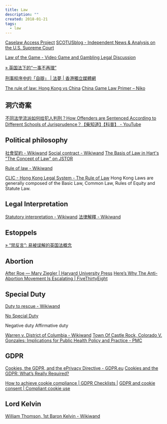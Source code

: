 ```yaml
---
title: Law
description: ""
created: 2018-01-21
tags:
  - law
---
```


[Caselaw Access Project](https://case.law/)
[SCOTUSblog - Independent News & Analysis on the U.S. Supreme Court](https://www.scotusblog.com/)

[Law of the Game - Video Game and Gambling Legal Discussion](http://lawofthegame.com/)

[» 英国法下的“一事不再理”](http://huizhonglaw.com/cn/%e6%b1%87%e4%bb%b2%e5%be%8b%e5%b8%88-%e4%b8%93%e4%b8%9a%e8%af%84%e8%ae%ba/%e8%8b%b1%e5%9b%bd%e6%b3%95%e4%b8%8b%e7%9a%84%e4%b8%80%e4%ba%8b%e4%b8%8d%e5%86%8d%e7%90%86/)

[刑事程序中的「自辯」 | 法夢 | 香港獨立媒體網](https://www.inmediahk.net/node/1061022)

[The rule of law: Hong Kong vs China](https://multimedia.scmp.com/infographics/news/world/article/3023351/rule-of-law/)
[China Game Law Primer – Niko](http://nikopartners.com/2017-china-game-law-primer/)

## 洞穴奇案

[不同法学流派如何给犯人判刑？How Offenders are Sentenced According to Different Schools of Jurisprudence？【柴知道】【科普】 - YouTube](https://www.youtube.com/watch?v=XGSe6ksIDW0)

## Political philosophy

[社會契約 - Wikiwand](https://www.wikiwand.com/zh-hant/%E7%A4%BE%E6%9C%83%E5%A5%91%E7%B4%84)
[Social contract - Wikiwand](https://www.wikiwand.com/en/Social_contract)
[The Basis of Law in Hart's "The Concept of Law" on JSTOR](https://www.jstor.org/stable/43155198?seq=1)

[Rule of law - Wikiwand](https://www.wikiwand.com/en/Rule_of_law)

[CLIC - Hong Kong Legal System - The Rule of Law](http://www.clic.org.hk/en/topics/hkLegalSystem/theRuleOfLaw/)
Hong Kong Laws are generally composed of the Basic Law, Common Law, Rules of Equity and Statute Law.

## Legal Interpretation

[Statutory interpretation - Wikiwand](https://www.wikiwand.com/en/Statutory_interpretation)
[法律解釋 - Wikiwand](https://www.wikiwand.com/zh/%E6%B3%95%E5%BE%8B%E8%A7%A3%E9%87%8B)

## Estoppels

[» “禁反言”: 易被误解的英国法概念](http://huizhonglaw.com/cn/%E6%B1%87%E4%BB%B2%E5%BE%8B%E5%B8%88-%E4%B8%93%E4%B8%9A%E8%AF%84%E8%AE%BA/%E7%A6%81%E5%8F%8D%E8%A8%80-%E6%98%93%E8%A2%AB%E8%AF%AF%E8%A7%A3%E7%9A%84%E8%8B%B1%E5%9B%BD%E6%B3%95%E6%A6%82%E5%BF%B5-3/)

## Abortion

[After Roe — Mary Ziegler | Harvard University Press](http://www.hup.harvard.edu/catalog.php?isbn=9780674736771)
[Here’s Why The Anti-Abortion Movement Is Escalating | FiveThirtyEight](https://fivethirtyeight.com/features/we-categorized-hundreds-of-abortion-restrictions-heres-why-the-anti-abortion-movement-is-escalating/amp/)

## Special Duty

[Duty to rescue - Wikiwand](https://www.wikiwand.com/en/Duty_to_rescue)

[No Special Duty](https://radiolab.org/episodes/no-special-duty-2206)

Negative duty
Affirmative duty

[Warren v. District of Columbia - Wikiwand](https://www.wikiwand.com/en/Warren_v._District_of_Columbia)
[Town Of Castle Rock, Colorado V. Gonzales: Implications for Public Health Policy and Practice - PMC](https://www.ncbi.nlm.nih.gov/pmc/articles/PMC1525280/)

## GDPR

[Cookies, the GDPR, and the ePrivacy Directive - GDPR.eu](https://gdpr.eu/cookies/)
[Cookies and the GDPR: What’s Really Required?](https://www.iubenda.com/en/help/5525-cookies-gdpr-requirements)

[How to achieve cookie compliance | GDPR Checklists |](https://www.cookiebot.com/en/cookie-compliance/)
[GDPR and cookie consent | Compliant cookie use](https://www.cookiebot.com/en/gdpr-cookies/)

## Lord Kelvin

[William Thomson, 1st Baron Kelvin - Wikiwand](https://www.wikiwand.com/en/William_Thomson,_1st_Baron_Kelvin)
